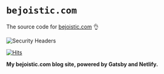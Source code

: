 # `bejoistic.com`

The source code for [bejoistic.com](https://bejoistic.com/) 👌

![Security Headers](https://img.shields.io/security-headers?style=social&url=https%3A%2F%2Fbejoistic.com)

[![Hits](https://hits.seeyoufarm.com/api/count/incr/badge.svg?url=https%3A%2F%2Fgithub.com%2Fshittyweb%2Fweb.bejoistic&count_bg=%2379C83D&title_bg=%23555555&icon=&icon_color=%23E7E7E7&title=hits&edge_flat=true)](https://hits.seeyoufarm.com)

**My bejoistic.com blog site, powered by Gatsby and Netlify.**